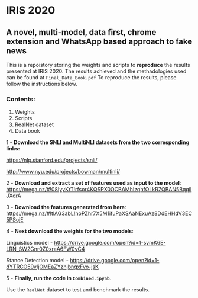 # IRIS 2020
## A novel, multi-model, data first, chrome extension and WhatsApp based approach to fake news

This is a repoistory storing the weights and scripts to <b>reproduce</b> the results presented at IRIS 2020. 
The results achieved and the methadologies used can be found at ```Final_Data_Book.pdf```
To reproduce the results, please follow the instructions below. 

### Contents:
1) Weights
2) Scripts
3) RealNet dataset
4) Data book


1 - <b>Download the SNLI and MultiNLI datasets from the two corresponding links:</b>

https://nlp.stanford.edu/projects/snli/

http://www.nyu.edu/projects/bowman/multinli/

2 - <b>Download and extract a set of features used as input to the model</b>: https://mega.nz/#!08IyyKrT!rfsor4KQSPX0OCBAMhIzqhfOLkRZQBAN5BqqiIJXdrA

3 - <b>Download the features generated from here</b>: https://mega.nz/#!tlAG3abL!hoPZhr7X5M1ifuPaXSAaNExuAz8DdEHHdV3EC5PSojE

4 - <b>Next download the weights for the two models</b>: 

   Linguistics model - https://drive.google.com/open?id=1-symK6E-LRN_SW2Gnr0Z0xraA6FW0vC4
   
   Stance Detection model - https://drive.google.com/open?id=1-dYTRCO59vIjOMEaZYzhjbngxFvo-jsK

5 - <b>Finally, run the code in ```Combined.ipynb```</b>. 

Use the ```RealNet``` dataset to test and benchmark the results. 

